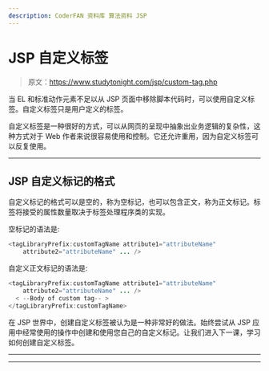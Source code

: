 ```yaml
---
description: CoderFAN 资料库 算法资料 JSP
---
```


# JSP 自定义标签

> 原文：<https://www.studytonight.com/jsp/custom-tag.php>

当 EL 和标准动作元素不足以从 JSP 页面中移除脚本代码时，可以使用自定义标签。自定义标签只是用户定义的标签。

自定义标签是一种很好的方式，可以从网页的呈现中抽象出业务逻辑的复杂性，这种方式对于 Web 作者来说很容易使用和控制。它还允许重用，因为自定义标签可以反复使用。

* * *

## JSP 自定义标记的格式

自定义标记的格式可以是空的，称为空标记，也可以包含正文，称为正文标记。标签将接受的属性数量取决于标签处理程序类的实现。

空标记的语法是:

```java
<tagLibraryPrefix:customTagName attribute1="attributeName" 
    attribute2="attributeName" ... /> 
```

自定义正文标记的语法是:

```java
<tagLibraryPrefix:customTagName attribute1="attributeName" 
    attribute2="attributeName" ... />
  < --Body of custom tag-- >
</tagLibraryPrefix:customTagName> 
```

在 JSP 世界中，创建自定义标签被认为是一种非常好的做法。始终尝试从 JSP 应用中经常使用的操作中创建和使用您自己的自定义标记。让我们进入下一课，学习如何创建自定义标签。

* * *

* * *